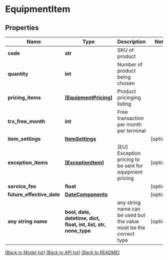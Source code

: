 # EquipmentItem


## Properties
Name | Type | Description | Notes
------------ | ------------- | ------------- | -------------
**code** | **str** | SKU of product | 
**quantity** | **int** | Number of product being chosen | 
**pricing_items** | [**[EquipmentPricing]**](EquipmentPricing.md) | Product pricinging listing | 
**trx_free_month** | **int** | Free transaction per month per terminal | 
**item_settings** | [**ItemSettings**](ItemSettings.md) |  | [optional] 
**exception_items** | [**[ExceptionItem]**](ExceptionItem.md) | [EU] Exception pricing to be sent for equipment pricing | [optional] 
**service_fee** | **float** |  | [optional] 
**future_effective_date** | [**DateComponents**](DateComponents.md) |  | [optional] 
**any string name** | **bool, date, datetime, dict, float, int, list, str, none_type** | any string name can be used but the value must be the correct type | [optional]

[[Back to Model list]](../README.md#documentation-for-models) [[Back to API list]](../README.md#documentation-for-api-endpoints) [[Back to README]](../README.md)


